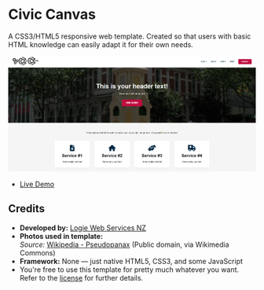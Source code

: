 # Civic Canvas
A CSS3/HTML5 responsive web template. Created so that users with basic HTML knowledge can easily adapt it for their own needs.

![alt text](https://github.com/r3cla/civiccanvas/blob/main/preview.png)

- [Live Demo](https://civiccanvas.netlify.app/)

## Credits

- **Developed by:** [Logie Web Services NZ](http://logie.nz)  
- **Photos used in template:**  
  *Source:* [Wikipedia - Pseudopanax](https://en.wikipedia.org/wiki/Pseudopanax) (Public domain, via Wikimedia Commons)  
- **Framework:** None — just native HTML5, CSS3, and some JavaScript
- You're free to use this template for pretty much whatever you want. Refer to the [license](https://github.com/r3cla/civiccanvas/blob/main/LICENSE) for further details.
